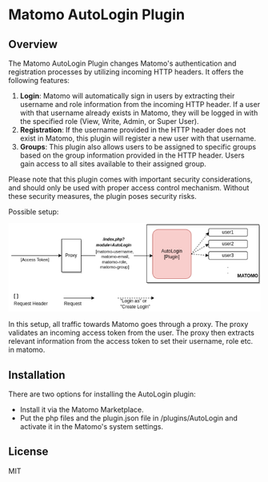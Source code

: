 # Matomo AutoLogin Plugin

## Overview

The Matomo AutoLogin Plugin changes Matomo's authentication and registration processes by utilizing incoming HTTP headers. It offers the following features:

1. **Login**: Matomo will automatically sign in users by extracting their username and role information from the incoming HTTP header. If a user with that username already exists in Matomo, they will be logged in with the specified role (View, Write, Admin, or Super User).
2. **Registration**: If the username provided in the HTTP header does not exist in Matomo, this plugin will register a new user with that username.
3. **Groups**: This plugin also allows users to be assigned to specific groups based on the group information provided in the HTTP header. Users gain access to all sites available to their assigned group.

Please note that this plugin comes with important security considerations, and should only be used with proper access control mechanism. Without these security measures, the plugin poses security risks.

Possible setup:

![alt text](docs/matomo_autologin.png)

In this setup, all traffic towards Matomo goes through a proxy. The proxy validates an incoming access token from the user. The proxy then extracts relevant information from the access token to set their username, role etc. in matomo. 

## Installation
There are two options for installing the AutoLogin plugin:
* Install it via the Matomo Marketplace.
* Put the php files and the plugin.json file in /plugins/AutoLogin and activate it in the Matomo's system settings.


## License
MIT 

